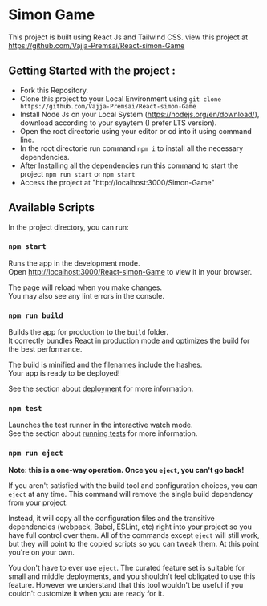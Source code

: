 # Simon Game

This project is built using React Js and Tailwind CSS.
view this project at  https://github.com/Vajja-Premsai/React-simon-Game

## Getting Started with the project :
* Fork this Repository.
* Clone this project to your Local Environment using `git clone https://github.com/Vajja-Premsai/React-simon-Game `
* Install Node Js on your Local System (https://nodejs.org/en/download/), download according to your syaytem (I prefer LTS version).
* Open the root directorie using your editor or cd into it using command line.
* In the root directorie run command ` npm i ` to install all the necessary dependencies.
* After Installing all the dependencies run this command to start the project `npm run start` or `npm start`
* Access the project at "http://localhost:3000/Simon-Game"


## Available Scripts

In the project directory, you can run:

### `npm start`

Runs the app in the development mode.\
Open [http://localhost:3000/React-simon-Game](http://localhost:3000) to view it in your browser.

The page will reload when you make changes.\
You may also see any lint errors in the console.

### `npm run build`

Builds the app for production to the `build` folder.\
It correctly bundles React in production mode and optimizes the build for the best performance.

The build is minified and the filenames include the hashes.\
Your app is ready to be deployed!

See the section about [deployment](https://facebook.github.io/create-react-app/docs/deployment) for more information.

### `npm test`

Launches the test runner in the interactive watch mode.\
See the section about [running tests](https://facebook.github.io/create-react-app/docs/running-tests) for more information.


### `npm run eject`

**Note: this is a one-way operation. Once you `eject`, you can't go back!**

If you aren't satisfied with the build tool and configuration choices, you can `eject` at any time. This command will remove the single build dependency from your project.

Instead, it will copy all the configuration files and the transitive dependencies (webpack, Babel, ESLint, etc) right into your project so you have full control over them. All of the commands except `eject` will still work, but they will point to the copied scripts so you can tweak them. At this point you're on your own.

You don't have to ever use `eject`. The curated feature set is suitable for small and middle deployments, and you shouldn't feel obligated to use this feature. However we understand that this tool wouldn't be useful if you couldn't customize it when you are ready for it.
